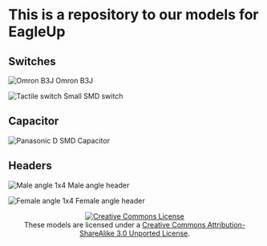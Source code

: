This is a repository to our models for EagleUp
==============================================


Switches
--------

![Omron B3J](/akafugu/eagleup_models/raw/master/switches/B3J.png)
Omron B3J

![Tactile switch](/akafugu/eagleup_models/raw/master/switches/TACTILE_SWITCH_SMD.png)
Small SMD switch

Capacitor
---------

![Panasonic D](/akafugu/eagleup_models/raw/master/passive/capacitors/SMD/PANASONIC_D.png)
SMD Capacitor

Headers
-------

![Male angle](/akafugu/eagleup_models/raw/master/headers/1X04-ANGLE.png)
1x4 Male angle header

![Female angle](/akafugu/eagleup_models/raw/master/headers/1X04-ANGLE-FEMALE.png)
1x4 Female angle header

<center>
<a rel="license" href="http://creativecommons.org/licenses/by-sa/3.0/"><img alt="Creative Commons License" style="border-width:0" src="http://i.creativecommons.org/l/by-sa/3.0/88x31.png" /></a><br />These models are licensed under a <a rel="license" href="http://creativecommons.org/licenses/by-sa/3.0/">Creative Commons Attribution-ShareAlike 3.0 Unported License</a>.
</center>

